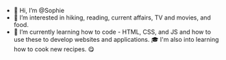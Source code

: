 - 👋 Hi, I’m @Sophie
- 👀 I’m interested in hiking, reading, current affairs, TV and movies, and food.
- 🌱 I’m currently learning how to code - HTML, CSS, and JS and how to use these to develop websites and applications. 🎓 I'm also into learning how to cook new recipes. 😋

<!---
Sophie-CR/Sophie-CR is a ✨ special ✨ repository because its `README.md` (this file) appears on your GitHub profile.
You can click the Preview link to take a look at your changes.
--->
